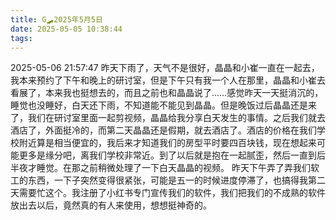 ```yaml
---
title: G🛹2025年5月5日
date: 2025-05-05 10:38:44
tags:
---
```


2025-05-06 21:57:47
昨天下雨了，天气不是很好，晶晶和小崔一直在一起去，我本来预约了下午和晚上的研讨室，但是下午只有我一个人在那里，晶晶和小崔去看展了，本来我也挺想去的，而且之前也和晶晶说了……感觉昨天一天挺消沉的，睡觉也没睡好，白天还下雨，不知道能不能见到晶晶。但是晚饭过后晶晶还是来了，我们在研讨室里面一起剪视频，晶晶给我分享白天发生的事情。之后我们就去酒店了，外面挺冷的，而第二天晶晶还是假期，就去酒店了。酒店的价格在我们学校附近算是相当便宜的，我后来才知道我们的房型平时要四百块钱，现在想起来可能更多是缘分吧，离我们学校非常近。到了以后就是抱在一起腻歪，然后一直到后半夜才睡觉。在那之前稍微处理了一下白天晶晶的视频。
昨天下午弄了弄我们软工的东西，一下子突然变得很紧张，可能是五一的时候进度停滞了，也搞得我第二天需要忙这个。我注册了小红书专门宣传我们的软件，我们把我们的不成熟的软件放出去以后，竟然真的有人来使用，想想挺神奇的。
